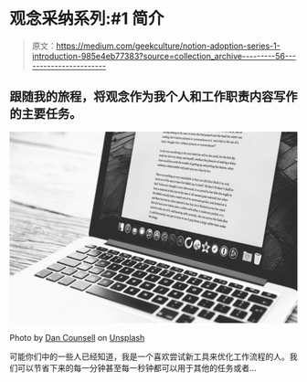 # 观念采纳系列:#1 简介

> 原文：<https://medium.com/geekculture/notion-adoption-series-1-introduction-985e4eb77383?source=collection_archive---------56----------------------->

## 跟随我的旅程，将观念作为我个人和工作职责内容写作的主要任务。

![](img/bb3968829bdcab615ef43269ebf21bcf.png)

Photo by [Dan Counsell](https://unsplash.com/@dancounsell?utm_source=medium&utm_medium=referral) on [Unsplash](https://unsplash.com?utm_source=medium&utm_medium=referral)

可能你们中的一些人已经知道，我是一个喜欢尝试新工具来优化工作流程的人。我们可以节省下来的每一分钟甚至每一秒钟都可以用于其他的任务或者…